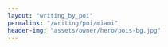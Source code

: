 ```yaml
---
layout: "writing_by_poi"
permalink: "/writing/poi/miami"
header-img: "assets/owner/hero/pois-bg.jpg"
---
```

